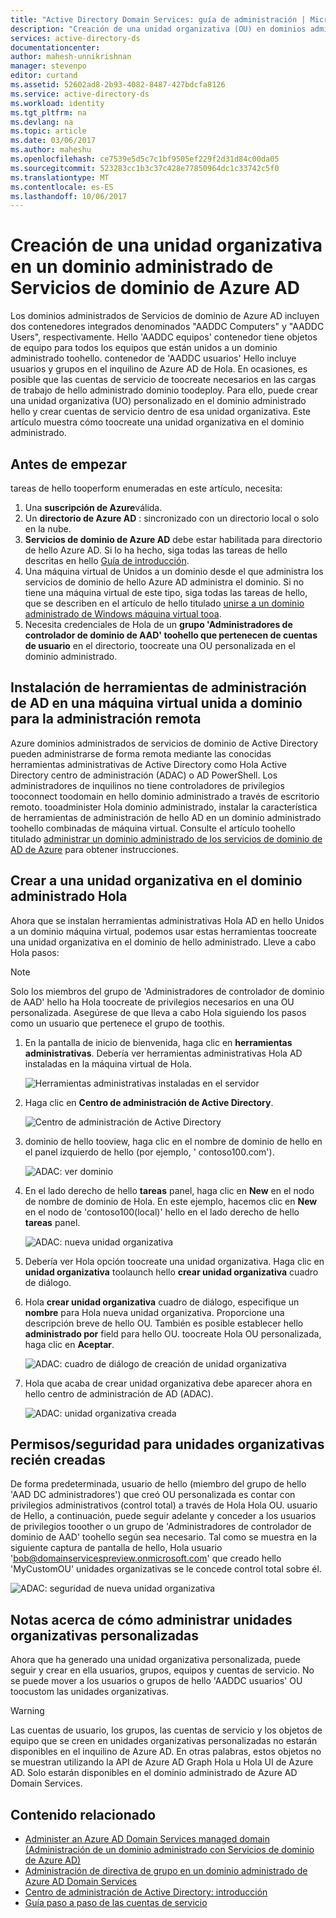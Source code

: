 ```yaml
---
title: "Active Directory Domain Services: guía de administración | Microsoft Docs"
description: "Creación de una unidad organizativa (OU) en dominios administrados de Servicios de dominio de Azure AD"
services: active-directory-ds
documentationcenter: 
author: mahesh-unnikrishnan
manager: stevenpo
editor: curtand
ms.assetid: 52602ad8-2b93-4082-8487-427bdcfa8126
ms.service: active-directory-ds
ms.workload: identity
ms.tgt_pltfrm: na
ms.devlang: na
ms.topic: article
ms.date: 03/06/2017
ms.author: maheshu
ms.openlocfilehash: ce7539e5d5c7c1bf9505ef229f2d31d84c00da05
ms.sourcegitcommit: 523283cc1b3c37c428e77850964dc1c33742c5f0
ms.translationtype: MT
ms.contentlocale: es-ES
ms.lasthandoff: 10/06/2017
---
```

# <a name="create-an-organizational-unit-ou-on-an-azure-ad-domain-services-managed-domain"></a>Creación de una unidad organizativa en un dominio administrado de Servicios de dominio de Azure AD
Los dominios administrados de Servicios de dominio de Azure AD incluyen dos contenedores integrados denominados "AADDC Computers" y "AADDC Users", respectivamente. Hello 'AADDC equipos' contenedor tiene objetos de equipo para todos los equipos que están unidos a un dominio administrado toohello. contenedor de 'AADDC usuarios' Hello incluye usuarios y grupos en el inquilino de Azure AD de Hola. En ocasiones, es posible que las cuentas de servicio de toocreate necesarios en las cargas de trabajo de hello administrado dominio toodeploy. Para ello, puede crear una unidad organizativa (UO) personalizado en el dominio administrado hello y crear cuentas de servicio dentro de esa unidad organizativa. Este artículo muestra cómo toocreate una unidad organizativa en el dominio administrado.

## <a name="before-you-begin"></a>Antes de empezar
tareas de hello tooperform enumeradas en este artículo, necesita:

1. Una **suscripción de Azure**válida.
2. Un **directorio de Azure AD** : sincronizado con un directorio local o solo en la nube.
3. **Servicios de dominio de Azure AD** debe estar habilitada para directorio de hello Azure AD. Si lo ha hecho, siga todas las tareas de hello descritas en hello [Guía de introducción](active-directory-ds-getting-started.md).
4. Una máquina virtual de Unidos a un dominio desde el que administra los servicios de dominio de hello Azure AD administra el dominio. Si no tiene una máquina virtual de este tipo, siga todas las tareas de hello, que se describen en el artículo de hello titulado [unirse a un dominio administrado de Windows máquina virtual tooa](active-directory-ds-admin-guide-join-windows-vm.md).
5. Necesita credenciales de Hola de un **grupo 'Administradores de controlador de dominio de AAD' toohello que pertenecen de cuentas de usuario** en el directorio, toocreate una OU personalizada en el dominio administrado.

## <a name="install-ad-administration-tools-on-a-domain-joined-virtual-machine-for-remote-administration"></a>Instalación de herramientas de administración de AD en una máquina virtual unida a dominio para la administración remota
Azure dominios administrados de servicios de dominio de Active Directory pueden administrarse de forma remota mediante las conocidas herramientas administrativas de Active Directory como Hola Active Directory centro de administración (ADAC) o AD PowerShell. Los administradores de inquilinos no tiene controladores de privilegios tooconnect toodomain en hello dominio administrado a través de escritorio remoto. tooadminister Hola dominio administrado, instalar la característica de herramientas de administración de hello AD en un dominio administrado toohello combinadas de máquina virtual. Consulte el artículo toohello titulado [administrar un dominio administrado de los servicios de dominio de AD de Azure](active-directory-ds-admin-guide-administer-domain.md) para obtener instrucciones.

## <a name="create-an-organizational-unit-on-hello-managed-domain"></a>Crear a una unidad organizativa en el dominio administrado Hola
Ahora que se instalan herramientas administrativas Hola AD en hello Unidos a un dominio máquina virtual, podemos usar estas herramientas toocreate una unidad organizativa en el dominio de hello administrado. Lleve a cabo Hola pasos:

> [!NOTE]
> Solo los miembros del grupo de 'Administradores de controlador de dominio de AAD' hello ha Hola toocreate de privilegios necesarios en una OU personalizada. Asegúrese de que lleva a cabo Hola siguiendo los pasos como un usuario que pertenece el grupo de toothis.
>
>

1. En la pantalla de inicio de bienvenida, haga clic en **herramientas administrativas**. Debería ver herramientas administrativas Hola AD instaladas en la máquina virtual de Hola.

    ![Herramientas administrativas instaladas en el servidor](./media/active-directory-domain-services-admin-guide/install-rsat-admin-tools-installed.png)
2. Haga clic en **Centro de administración de Active Directory**.

    ![Centro de administración de Active Directory](./media/active-directory-domain-services-admin-guide/adac-overview.png)
3. dominio de hello tooview, haga clic en el nombre de dominio de hello en el panel izquierdo de hello (por ejemplo, ' contoso100.com').

    ![ADAC: ver dominio](./media/active-directory-domain-services-admin-guide/create-ou-adac-overview.png)
4. En el lado derecho de hello **tareas** panel, haga clic en **New** en el nodo de nombre de dominio de Hola. En este ejemplo, hacemos clic en **New** en el nodo de 'contoso100(local)' hello en el lado derecho de hello **tareas** panel.

    ![ADAC: nueva unidad organizativa](./media/active-directory-domain-services-admin-guide/create-ou-adac-new-ou.png)
5. Debería ver Hola opción toocreate una unidad organizativa. Haga clic en **unidad organizativa** toolaunch hello **crear unidad organizativa** cuadro de diálogo.
6. Hola **crear unidad organizativa** cuadro de diálogo, especifique un **nombre** para Hola nueva unidad organizativa. Proporcione una descripción breve de hello OU. También es posible establecer hello **administrado por** field para hello OU. toocreate Hola OU personalizada, haga clic en **Aceptar**.

    ![ADAC: cuadro de diálogo de creación de unidad organizativa](./media/active-directory-domain-services-admin-guide/create-ou-dialog.png)
7. Hola que acaba de crear unidad organizativa debe aparecer ahora en hello centro de administración de AD (ADAC).

    ![ADAC: unidad organizativa creada](./media/active-directory-domain-services-admin-guide/create-ou-done.png)

## <a name="permissionssecurity-for-newly-created-ous"></a>Permisos/seguridad para unidades organizativas recién creadas
De forma predeterminada, usuario de hello (miembro del grupo de hello 'AAD DC administradores') que creó OU personalizada es contar con privilegios administrativos (control total) a través de Hola Hola OU. usuario de Hello, a continuación, puede seguir adelante y conceder a los usuarios de privilegios tooother o un grupo de 'Administradores de controlador de dominio de AAD' toohello según sea necesario. Tal como se muestra en la siguiente captura de pantalla de hello, Hola usuario 'bob@domainservicespreview.onmicrosoft.com' que creado hello 'MyCustomOU' unidades organizativas se le concede control total sobre él.

 ![ADAC: seguridad de nueva unidad organizativa](./media/active-directory-domain-services-admin-guide/create-ou-permissions.png)

## <a name="notes-on-administering-custom-ous"></a>Notas acerca de cómo administrar unidades organizativas personalizadas
Ahora que ha generado una unidad organizativa personalizada, puede seguir y crear en ella usuarios, grupos, equipos y cuentas de servicio. No se puede mover a los usuarios o grupos de hello 'AADDC usuarios' OU toocustom las unidades organizativas.

> [!WARNING]
> Las cuentas de usuario, los grupos, las cuentas de servicio y los objetos de equipo que se creen en unidades organizativas personalizadas no estarán disponibles en el inquilino de Azure AD. En otras palabras, estos objetos no se muestran utilizando la API de Azure AD Graph Hola u Hola UI de Azure AD. Solo estarán disponibles en el dominio administrado de Azure AD Domain Services.
>
>

## <a name="related-content"></a>Contenido relacionado
* [Administer an Azure AD Domain Services managed domain (Administración de un dominio administrado con Servicios de dominio de Azure AD)](active-directory-ds-admin-guide-administer-domain.md)
* [Administración de directiva de grupo en un dominio administrado de Azure AD Domain Services](active-directory-ds-admin-guide-administer-group-policy.md)
* [Centro de administración de Active Directory: introducción](https://technet.microsoft.com/library/dd560651.aspx)
* [Guía paso a paso de las cuentas de servicio](https://technet.microsoft.com/library/dd548356.aspx)
